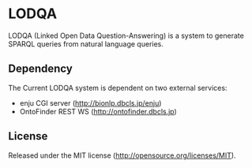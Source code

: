 LODQA
=============
LODQA (Linked Open Data Question-Answering) is a system to generate SPARQL queries from natural language queries.


Dependency
----------
The Current LODQA system is dependent on two external services:
- enju CGI server (http://bionlp.dbcls.jp/enju)
- OntoFinder REST WS (http://ontofinder.dbcls.jp)


License
-------
Released under the MIT license (http://opensource.org/licenses/MIT).
